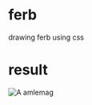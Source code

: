 # ferb
drawing ferb using css

# result
<img src="https://i.imgur.com/e7u5pcH.png" alt="A amlemag">
